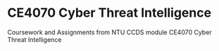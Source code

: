 # CE4070 Cyber Threat Intelligence
 Coursework and Assignments from NTU CCDS module CE4070 Cyber Threat Intelligence

